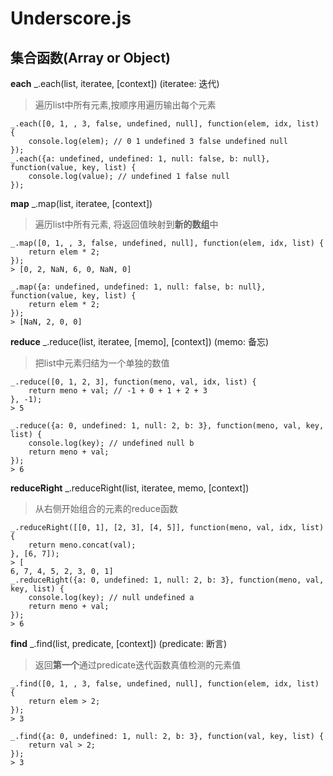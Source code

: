 # Underscore.js
## 集合函数(Array or Object)

**each**  _.each(list, iteratee, [context])  (iteratee: 迭代)
> 遍历list中所有元素,按顺序用遍历输出每个元素

```
_.each([0, 1, , 3, false, undefined, null], function(elem, idx, list) {
    console.log(elem); // 0 1 undefined 3 false undefined null
});
_.each({a: undefined, undefined: 1, null: false, b: null}, function(value, key, list) {
    console.log(value); // undefined 1 false null
});
```

**map**  _.map(list, iteratee, [context])
> 遍历list中所有元素, 将返回值映射到**新的数组**中

```
_.map([0, 1, , 3, false, undefined, null], function(elem, idx, list) {
    return elem * 2;
});
> [0, 2, NaN, 6, 0, NaN, 0]

_.map({a: undefined, undefined: 1, null: false, b: null}, function(value, key, list) {
    return elem * 2;
});
> [NaN, 2, 0, 0]
```

**reduce**  _.reduce(list, iteratee, [memo], [context])  (memo: 备忘)
> 把list中元素归结为一个单独的数值

```
_.reduce([0, 1, 2, 3], function(meno, val, idx, list) {
    return meno + val; // -1 + 0 + 1 + 2 + 3
}, -1);
> 5

_.reduce({a: 0, undefined: 1, null: 2, b: 3}, function(meno, val, key, list) {
    console.log(key); // undefined null b
    return meno + val;
});
> 6
```

**reduceRight**  _.reduceRight(list, iteratee, memo, [context])
> 从右侧开始组合的元素的reduce函数

```
_.reduceRight([[0, 1], [2, 3], [4, 5]], function(meno, val, idx, list) {
    return meno.concat(val);
}, [6, 7]);
> [
6, 7, 4, 5, 2, 3, 0, 1]
_.reduceRight({a: 0, undefined: 1, null: 2, b: 3}, function(meno, val, key, list) {
    console.log(key); // null undefined a
    return meno + val;
});
> 6
```

**find**  _.find(list, predicate, [context])  (predicate: 断言)
> 返回**第一个**通过predicate迭代函数真值检测的元素值

```
_.find([0, 1, , 3, false, undefined, null], function(elem, idx, list) {
    return elem > 2;
});
> 3

_.find({a: 0, undefined: 1, null: 2, b: 3}, function(val, key, list) {
    return val > 2;
});
> 3
```
